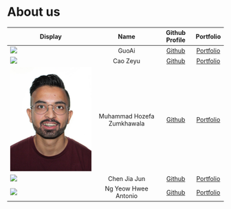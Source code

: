 # About us

Display | Name | Github Profile | Portfolio 
--------|:----:|:--------------:|:---------:
![](https://via.placeholder.com/100.png?text=Photo) | GuoAi | [Github](https://github.com/GuoAi) | [Portfolio](./team/template.md)
![](https://via.placeholder.com/100.png?text=Photo) | Cao Zeyu | [Github](https://github.com/Cao-Zeyu) | [Portfolio](./team/Cao-Zeyu.md)
![MuhammadPhoto](./displayPictures/MuhammadPhoto.jpg) | Muhammad Hozefa Zumkhawala| [Github](https://github.com/MuhammadHoze) | [Portfolio](./team/muhammadhozefa.md)
![](https://via.placeholder.com/100.png?text=Photo) | Chen Jia Jun | [Github](https://github.com/iamchenjiajun) | [Portfolio](./team/iamchenjiajun.md)
![](https://via.placeholder.com/100.png?text=Photo) | Ng Yeow Hwee Antonio | [Github](https://github.com/yh-ng) | [Portfolio](./team/template.md)
